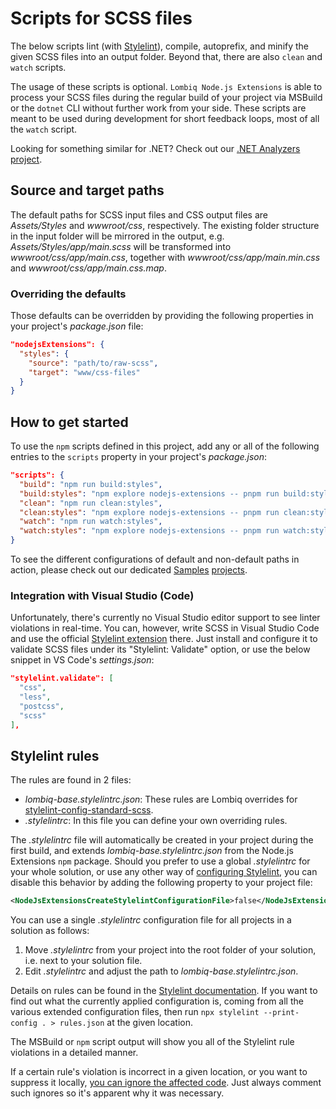 # Scripts for SCSS files

The below scripts lint (with [Stylelint](https://stylelint.io/)), compile, autoprefix, and minify the given SCSS files into an output folder. Beyond that, there are also `clean` and `watch` scripts.

The usage of these scripts is optional. `Lombiq Node.js Extensions` is able to process your SCSS files during the regular build of your project via MSBuild or the `dotnet` CLI without further work from your side. These scripts are meant to be used during development for short feedback loops, most of all the `watch` script.

Looking for something similar for .NET? Check out our [.NET Analyzers project](https://github.com/Lombiq/.NET-Analyzers).

## Source and target paths

The default paths for SCSS input files and CSS output files are _Assets/Styles_ and _wwwroot/css_, respectively. The existing folder structure in the input folder will be mirrored in the output, e.g. _Assets/Styles/app/main.scss_ will be transformed into _wwwroot/css/app/main.css_, together with _wwwroot/css/app/main.min.css_ and _wwwroot/css/app/main.css.map_.

### Overriding the defaults

Those defaults can be overridden by providing the following properties in your project's _package.json_ file:

```json
"nodejsExtensions": {
  "styles": {
    "source": "path/to/raw-scss",
    "target": "www/css-files"
  }
}
```

## How to get started

To use the `npm` scripts defined in this project, add any or all of the following entries to the `scripts` property in your project's _package.json_:
```json
"scripts": {
  "build": "npm run build:styles",
  "build:styles": "npm explore nodejs-extensions -- pnpm run build:styles",
  "clean": "npm run clean:styles",
  "clean:styles": "npm explore nodejs-extensions -- pnpm run clean:styles",
  "watch": "npm run watch:styles",
  "watch:styles": "npm explore nodejs-extensions -- pnpm run watch:styles",
}
```

To see the different configurations of default and non-default paths in action, please check out our dedicated [Samples](../../Lombiq.NodeJs.Extensions.Samples/Readme.md) [projects](../../Lombiq.NodeJs.Extensions.Samples.NuGet/Readme.md).

### Integration with Visual Studio (Code)

Unfortunately, there's currently no Visual Studio editor support to see linter violations in real-time. You can, however, write SCSS in Visual Studio Code and use the official [Stylelint extension](https://marketplace.visualstudio.com/items?itemName=stylelint.vscode-stylelint) there. Just install and configure it to validate SCSS files under its "Stylelint: Validate" option, or use the below snippet in VS Code's _settings.json_:

```json
"stylelint.validate": [
  "css",
  "less",
  "postcss",
  "scss"
],
```

## Stylelint rules

The rules are found in 2 files:

- _lombiq-base.stylelintrc.json_: These rules are Lombiq overrides for [stylelint-config-standard-scss](https://www.npmjs.com/package/stylelint-config-standard-scss).
- _.stylelintrc_: In this file you can define your own overriding rules.

The _.stylelintrc_ file will automatically be created in your project during the first build, and extends _lombiq-base.stylelintrc.json_ from the Node.js Extensions `npm` package. Should you prefer to use a global _.stylelintrc_ for your whole solution, or use any other way of [configuring Stylelint](https://github.com/stylelint/stylelint/blob/main/docs/user-guide/configure.md#configuration), you can disable this behavior by adding the following property to your project file:

```xml
<NodeJsExtensionsCreateStylelintConfigurationFile>false</NodeJsExtensionsCreateStylelintConfigurationFile>
```

You can use a single _.stylelintrc_ configuration file for all projects in a solution as follows:

1. Move _.stylelintrc_ from your project into the root folder of your solution, i.e. next to your solution file.
2. Edit _.stylelintrc_ and adjust the path to _lombiq-base.stylelintrc.json_.

Details on rules can be found in the [Stylelint documentation](https://stylelint.io/user-guide/rules/list/). If you want to find out what the currently applied configuration is, coming from all the various extended configuration files, then run `npx stylelint --print-config . > rules.json` at the given location.

The MSBuild or `npm` script output will show you all of the Stylelint rule violations in a detailed manner.

If a certain rule's violation is incorrect in a given location, or you want to suppress it locally, [you can ignore the affected code](https://stylelint.io/user-guide/ignore-code/). Just always comment such ignores so it's apparent why it was necessary.
